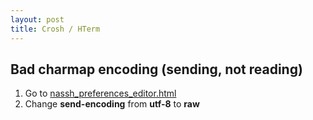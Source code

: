 ```yaml
---
layout: post
title: Crosh / HTerm
---
```


Bad charmap encoding (sending, not reading)
-------------------------------------------

1. Go to <a href="chrome-extension://pnhechapfaindjhompbnflcldabbghjo/html/nassh_preferences_editor.html">nassh_preferences_editor.html</a>
2. Change **send-encoding** from **utf-8** to **raw**
